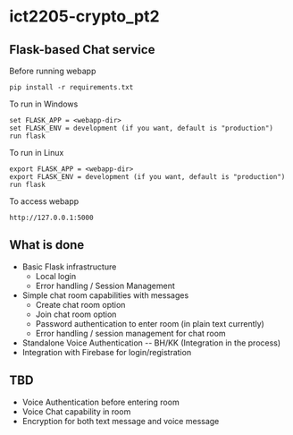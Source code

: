 # ict2205-crypto_pt2

## Flask-based Chat service 
Before running webapp

    pip install -r requirements.txt

To run in Windows

    set FLASK_APP = <webapp-dir>
    set FLASK_ENV = development (if you want, default is "production")
    run flask

To run in Linux

    export FLASK_APP = <webapp-dir>
    export FLASK_ENV = development (if you want, default is "production")
    run flask

To access webapp

    http://127.0.0.1:5000

## What is done
- Basic Flask infrastructure
    - Local login 
    - Error handling / Session Management
- Simple chat room capabilities with messages
    - Create chat room option
    - Join chat room option
    - Password authentication to enter room (in plain text currently)
    - Error handling / session management for chat room
- Standalone Voice Authentication -- BH/KK (Integration in the process)
- Integration with Firebase for login/registration

## TBD
- Voice Authentication before entering room
- Voice Chat capability in room
- Encryption for both text message and voice message
